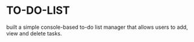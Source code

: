 # TO-DO-LIST
built a simple console-based to-do list manager that allows users to add, view and delete tasks.
